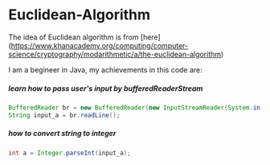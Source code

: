 # Euclidean-Algorithm


The idea of Euclidean algorithm is from [here] (https://www.khanacademy.org/computing/computer-science/cryptography/modarithmetic/a/the-euclidean-algorithm)

I am a begineer in Java, my achievements in this code are:

##### learn how to pass user's input by bufferedReaderStream
```java
BufferedReader br = new BufferedReader(new InputStreamReader(System.in));
String input_a = br.readLine();
```
##### how to convert string to integer
```java
int a = Integer.parseInt(input_a);
```
